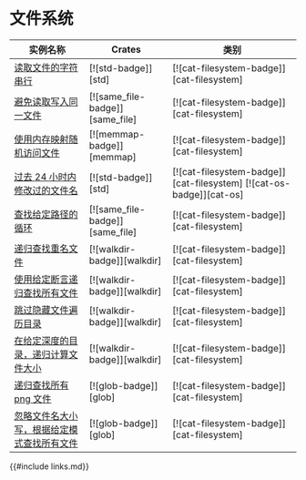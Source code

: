 # 文件系统

<!--
> [file.md](https://github.com/rust-lang-nursery/rust-cookbook/blob/master/src/file.md)
> <br />
> commit 97dabe59ae705bf6a2aaebbcd1d189ec2a83f98b - 2018.07.11
-->

| 实例名称 | Crates | 类别 |
|--------|--------|------------|
| [读取文件的字符串行][ex-std-read-lines] | [![std-badge]][std] | [![cat-filesystem-badge]][cat-filesystem] |
| [避免读取写入同一文件][ex-avoid-read-write] | [![same_file-badge]][same_file] | [![cat-filesystem-badge]][cat-filesystem] |
| [使用内存映射随机访问文件][ex-random-file-access] | [![memmap-badge]][memmap] | [![cat-filesystem-badge]][cat-filesystem] |
| [过去 24 小时内修改过的文件名][ex-file-24-hours-modified] | [![std-badge]][std] | [![cat-filesystem-badge]][cat-filesystem] [![cat-os-badge]][cat-os] |
| [查找给定路径的循环][ex-find-file-loops] | [![same_file-badge]][same_file] | [![cat-filesystem-badge]][cat-filesystem] |
| [递归查找重名文件][ex-dedup-filenames] | [![walkdir-badge]][walkdir] | [![cat-filesystem-badge]][cat-filesystem] |
| [使用给定断言递归查找所有文件][ex-file-predicate] | [![walkdir-badge]][walkdir] | [![cat-filesystem-badge]][cat-filesystem] |
| [跳过隐藏文件遍历目录][ex-file-skip-dot] | [![walkdir-badge]][walkdir] | [![cat-filesystem-badge]][cat-filesystem] |
| [在给定深度的目录，递归计算文件大小][ex-file-sizes] | [![walkdir-badge]][walkdir] | [![cat-filesystem-badge]][cat-filesystem] |
| [递归查找所有 png 文件][ex-glob-recursive] | [![glob-badge]][glob] | [![cat-filesystem-badge]][cat-filesystem] |
| [忽略文件名大小写，根据给定模式查找所有文件][ex-glob-with] | [![glob-badge]][glob] | [![cat-filesystem-badge]][cat-filesystem] |

[ex-std-read-lines]: file/read-write.md#读取文件的字符串行
[ex-avoid-read-write]: file/read-write.md#避免读取写入同一文件
[ex-random-file-access]: file/read-write.md#使用内存映射随机访问文件
[ex-file-24-hours-modified]: file/dir.md#过去-24-小时内修改过的文件名
[ex-find-file-loops]: file/dir.md#查找给定路径的循环
[ex-dedup-filenames]: file/dir.md#递归查找重名文件
[ex-file-predicate]: file/dir.md#使用给定断言递归查找所有文件
[ex-file-skip-dot]: file/dir.md#跳过隐藏文件遍历目录
[ex-file-sizes]: file/dir.md#在给定深度的目录递归计算文件大小
[ex-glob-recursive]: file/dir.md#递归查找所有-png-文件
[ex-glob-with]: file/dir.md#忽略文件名大小写根据给定模式查找所有文件

{{#include links.md}}
